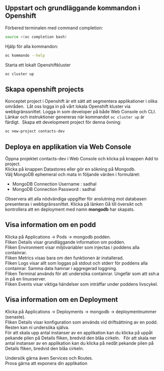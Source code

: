 
## Uppstart och grundläggande kommandon i Openshift
Förbered terminalen med command completion:  
```bash
source <(oc completion bash)
```
Hjälp för alla kommandon:  
```bash
oc kommando --help
```
Starta ett lokalt Openshiftkluster
```bash
oc cluster up
```

## Skapa openshift projects
Konceptet project i Openshift är ett sätt att segmentera applikationer i olika områden.  
Låt oss logga in på vårt lokala Openshift kluster via webbgränssnittet. Logga in som developer på både Web Console och CLI. Länkar och instruktioner genereras när kommandot ```oc cluster up``` är färdigt.  
Skapa ett development project för denna övning:
```bash
oc new-project contacts-dev
```

## Deploya en applikation via Web Console
Öppna projektet contacts-dev i Web Console och klicka på knappen Add to project.  
Klicka på knappen Datastores eller gör en sökning på Mongodb.  
Välj MongoDB ephemeral och mata in följande värden i formuläret:  
* MongoDB Connection Username : sadhal  
* MongoDB Connection Password : sadhal  

Observera att alla nödvändiga uppgifter för anslutning mot databasen presenteras i webbgränssnittet. Klicka på länken Gå till översikt och kontrollera att en deployment med namn **mongodb** har skapats.  

## Visa information om en podd
Klicka på Applications -> Pods -> mongodb podden.  
Fliken Details visar grundläggande information om podden.  
Fliken Environment visar miljövariabler som injectas i poddens alla containrar.  
Fliken Metrics visas bara om den funktionen är installerad.  
Fliken Logs visar allt som loggas på stdout och stderr för poddens alla containrar. Samma data hamnar i aggregerad loggning.      
Fliken Terminal används för att undersöka containrar. Ungefär som att ssh:a in på en linuxserver.  
Fliken Events visar viktiga händelser som inträffar under poddens livscykel.  

## Visa information om en Deployment
Klicka på Applications -> Deployments -> mongodb -> deploymentnummer (senaste).  
Fliken Details visar konfiguration som används vid driftsättning av en podd.  
Resten kan ni undersöka själva.  
För att skala upp antal instanser av en applikation kan du klicka på uppåt pekande pilen på Details fliken, bredvid den blåa cirkeln.  
För att skala ner antal instanser av en applikation kan du klicka på nedåt pekande pilen på Details fliken, bredvid den blåa cirkeln.  

Undersök gärna även Services och Routes.  
Prova gärna att exponera din applikation

